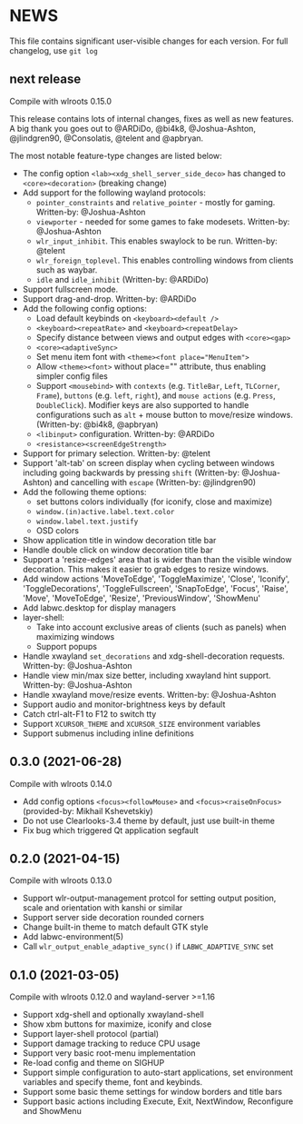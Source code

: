 # NEWS

This file contains significant user-visible changes for each version.
For full changelog, use `git log`

## next release

Compile with wlroots 0.15.0

This release contains lots of internal changes, fixes as well as new
features.  A big thank you goes out to @ARDiDo, @bi4k8, @Joshua-Ashton,
@jlindgren90, @Consolatis, @telent and @apbryan.

The most notable feature-type changes are listed below:

- The config option `<lab><xdg_shell_server_side_deco>` has changed to
  `<core><decoration>` (breaking change)
- Add support for the following wayland protocols:
    - `pointer_constraints` and `relative_pointer` - mostly for gaming.
      Written-by: @Joshua-Ashton
    - `viewporter` - needed for some games to fake modesets.
      Written-by: @Joshua-Ashton
    - `wlr_input_inhibit`. This enables swaylock to be run.
      Written-by: @telent
    - `wlr_foreign_toplevel`. This enables controlling windows from clients
      such as waybar.
    - `idle` and `idle_inhibit` (Written-by: @ARDiDo)
- Support fullscreen mode.
- Support drag-and-drop. Written-by: @ARDiDo
- Add the following config options:
    - Load default keybinds on `<keyboard><default />`
    - `<keyboard><repeatRate>` and `<keyboard><repeatDelay>`
    - Specify distance between views and output edges with `<core><gap>`
    - `<core><adaptiveSync>`
    - Set menu item font with `<theme><font place="MenuItem">`
    - Allow `<theme><font>` without place="" attribute, thus enabling
      simpler config files
    - Support `<mousebind>` with `contexts` (e.g. `TitleBar`, `Left`,
      `TLCorner`, `Frame`), `buttons` (e.g. `left`, `right`), and
      `mouse actions` (e.g. `Press`, `DoubleClick`). Modifier keys are
      also supported to handle configurations such as `alt` + mouse button
      to move/resize windows. (Written-by: @bi4k8, @apbryan)
    - `<libinput>` configuration. Written-by: @ARDiDo
    - `<resistance><screenEdgeStrength>`
- Support for primary selection. Written-by: @telent
- Support 'alt-tab' on screen display when cycling between windows
  including going backwards by pressing `shift` (Written-by: @Joshua-Ashton)
  and cancelling with `escape` (Written-by: @jlindgren90)
- Add the following theme options:
    - set buttons colors individually (for iconify, close and maximize)
    - `window.(in)active.label.text.color`
    - `window.label.text.justify`
    - OSD colors
- Show application title in window decoration title bar
- Handle double click on window decoration title bar
- Support a 'resize-edges' area that is wider than than the visible
  window decoration. This makes it easier to grab edges to resize
  windows.
- Add window actions 'MoveToEdge', 'ToggleMaximize', 'Close', 'Iconify',
  'ToggleDecorations', 'ToggleFullscreen', 'SnapToEdge', 'Focus', 'Raise',
  'Move', 'MoveToEdge', 'Resize', 'PreviousWindow', 'ShowMenu'
- Add labwc.desktop for display managers
- layer-shell:
    - Take into account exclusive areas of clients (such as panels) when
      maximizing windows
    - Support popups
- Handle xwayland `set_decorations` and xdg-shell-decoration requests.
  Written-by: @Joshua-Ashton
- Handle view min/max size better, including xwayland hint support.
  Written-by: @Joshua-Ashton
- Handle xwayland move/resize events. Written-by: @Joshua-Ashton
- Support audio and monitor-brightness keys by default
- Catch ctrl-alt-F1 to F12 to switch tty
- Support `XCURSOR_THEME` and `XCURSOR_SIZE` environment variables
- Support submenus including inline definitions

## 0.3.0 (2021-06-28)

Compile with wlroots 0.14.0

- Add config options `<focus><followMouse>` and `<focus><raiseOnFocus>`
  (provided-by: Mikhail Kshevetskiy)
- Do not use Clearlooks-3.4 theme by default, just use built-in theme
- Fix bug which triggered Qt application segfault

## 0.2.0 (2021-04-15)

Compile with wlroots 0.13.0

- Support wlr-output-management protcol for setting output position, scale
  and orientation with kanshi or similar
- Support server side decoration rounded corners
- Change built-in theme to match default GTK style
- Add labwc-environment(5)
- Call `wlr_output_enable_adaptive_sync()` if `LABWC_ADAPTIVE_SYNC` set

## 0.1.0 (2021-03-05)

Compile with wlroots 0.12.0 and wayland-server >=1.16

- Support xdg-shell and optionally xwayland-shell
- Show xbm buttons for maximize, iconify and close
- Support layer-shell protocol (partial)
- Support damage tracking to reduce CPU usage
- Support very basic root-menu implementation
- Re-load config and theme on SIGHUP
- Support simple configuration to auto-start applications, set
  environment variables and specify theme, font and keybinds.
- Support some basic theme settings for window borders and title bars
- Support basic actions including Execute, Exit, NextWindow, Reconfigure and 
  ShowMenu

